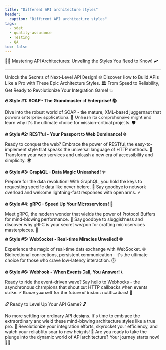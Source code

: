 ```yaml
---
title: "Different API architecture styles"
header:
  caption: "Different API architecture styles"
tags:
  - sdet
  - quality-assurance
  - Testing
  - QA
toc: false  
---
```


👨‍🍳 Mastering API Architectures: Unveiling the Styles You Need to Know! 🛩️

---

Unlock the Secrets of Next-Level API Design! 🌐 Discover How to Build APIs Like a Pro with These Epic Architecture Styles. 🏛️ From Speed to Reliability, Get Ready to Revolutionize Your Integration Game! 💥

**🔥 Style #1: SOAP - The Grandmaster of Enterprise! 📚**

Dive into the robust world of SOAP - the mature, XML-based juggernaut that powers enterprise applications. 🏢 Unleash its comprehensive might and learn why it's the ultimate choice for mission-critical projects. 🛡️

**🔥 Style #2: RESTful - Your Passport to Web Dominance! 🌐**

Ready to conquer the web? Embrace the power of RESTful, the easy-to-implement style that speaks the universal language of HTTP methods. 🚀 Transform your web services and unleash a new era of accessibility and simplicity. 🌍

**🔥 Style #3: GraphQL - Data Magic Unleashed! ✨**

Prepare for the data revolution! With GraphQL, you hold the keys to requesting specific data like never before. 🌟 Say goodbye to network overload and welcome lightning-fast responses with open arms. ⚡

**🔥 Style #4: gRPC - Speed Up Your Microservices! 🚀**

Meet gRPC, the modern wonder that wields the power of Protocol Buffers for mind-blowing performance. 🚀 Say goodbye to sluggishness and discover why gRPC is your secret weapon for crafting microservices masterpieces. 🌈

**🔥 Style #5: WebSocket - Real-time Miracles Unveiled! 🌐**

Experience the magic of real-time data exchange with WebSocket. 🌐 Bidirectional connections, persistent communication - it's the ultimate choice for those who crave low-latency interaction. ⏱️

**🔥 Style #6: Webhook - When Events Call, You Answer! 📞**

Ready to ride the event-driven wave? Say hello to Webhooks - the asynchronous champions that shout out HTTP callbacks when events strike. ⚡ Brace yourself for the future of instant notifications! 🚨

🔓 Ready to Level Up Your API Game? 🔓

No more settling for ordinary API designs. It's time to embrace the extraordinary and wield these mind-blowing architecture styles like a true pro. 🎯 Revolutionize your integration efforts, skyrocket your efficiency, and watch your reliability soar to new heights! 🚀 Are you ready to take the plunge into the dynamic world of API architecture? Your journey starts now! 🚁🌟